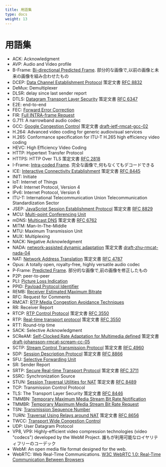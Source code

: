 ```yaml
---
title: 用語集
type: docs
weight: 13
---
```


# 用語集

* ACK: Acknowledgment
* AVP: Audio and Video profile
* B-Frame: [Bi-directional Predicted Frame](../06-media-communication/#フレーム間の種類). 部分的な画像で,以前の画像と未来の画像を組み合わせたもの
* DCEP: [Data Channel Establishment Protocol](../07-data-communication/#dcep) 策定文書 [RFC 8832](https://datatracker.ietf.org/doc/html/rfc8832)
* DeMux: Demultiplexer
* DLSR: delay since last sender report
* DTLS: [Datagram Transport Layer Security](../04-securing/#dtls) 策定文書 [RFC 6347](https://datatracker.ietf.org/doc/html/rfc6347)
* E2E: end-to-end
* FEC: [Forward Error Correction](../06-media-communication/#前方誤り訂正-forward-error-correction)
* FIR: [Full INTRA-frame Request](../06-media-communication/#full-intra-frame-request-firとpicture-loss-indication-pli)
* G.711: A narrowband audio codec
* GCC: [Google Congestion Control](../06-media-communication/#google輻輳制御gcc) 策定文書 [draft-ietf-rmcat-gcc-02](https://datatracker.ietf.org/doc/html/draft-ietf-rmcat-gcc-02)
* H.264: Advanced video coding for generic audiovisual services
* H.265: Conformance specification for ITU-T H.265 high efficiency video coding
* HEVC: High Efficiency Video Coding
* HTTP: Hypertext Transfer Protocol
* HTTPS: HTTP Over TLS 策定文書 [RFC 2818](https://datatracker.ietf.org/doc/html/rfc2818)
* I-Frame: [Intra-coded Frame](../06-media-communication/#フレーム間の種類). 完全な画像で,何もなくてもデコードできる
* ICE: [Interactive Connectivity Establishment](../03-connecting/#ice) 策定文書 [RFC 8445](https://datatracker.ietf.org/doc/html/rfc8445)
* INIT: Initiate
* IoT: Internet of Things
* IPv4: Internet Protocol, Version 4
* IPv6: Internet Protocol, Version 6
* ITU-T: International Telecommunication Union Telecommunication Standardization Sector
* JSEP: [JavaScript Session Establishment Protocol](../02-signaling/#session-description-protocol-sdpとは) 策定文書 [RFC 8829](https://datatracker.ietf.org/doc/html/rfc8829)
* MCU: [Multi-point Conferencing Unit](../08-applied-webrtc/#mcu)
* mDNS: [Multicast DNS](../03-connecting/#mdns) 策定文書 [RFC 6762](https://datatracker.ietf.org/doc/html/rfc6762)
* MITM: Man-In-The-Middle
* MTU: Maximum Transmission Unit
* MUX: Multiplexing
* NACK: Negative Acknowledgment
* NADA: [network-assisted dynamic adaptation](../06-media-communication/#帯域幅の推定の代替案) 策定文書 [draft-zhu-rmcat-nada-04](https://tools.ietf.org/html/draft-zhu-rmcat-nada-04)
* NAT: [Network Address Translation](../03-connecting/#natマッピング) 策定文書 [RFC 4787](https://datatracker.ietf.org/doc/html/rfc4787)
* Opus: A totally open, royalty-free, highly versatile audio codec
* P-Frame: [Predicted Frame](../06-media-communication/#フレーム間の種類). 部分的な画像で,前の画像を修正したもの
* P2P: peer-to-peer
* PLI: [Picture Loss Indication](../06-media-communication/#full-intra-frame-request-firとpicture-loss-indication-pli)
* PPID: [Payload Protocol Identifier](../07-data-communication/#ペイロードプロトコル識別子)
* REMB: [Receiver Estimated Maximum Bitrate](../06-media-communication/#tmmbr-tmmbn-remb)
* RFC: Request for Comments
* RMCAT: [RTP Media Congestion Avoidance Techniques](../06-media-communication/#帯域幅の推定値の生成)
* RR: Receiver Report
* RTCP: [RTP Control Protocol](../10-history-of-webrtc/#rtp) 策定文書 [RFC 3550](https://datatracker.ietf.org/doc/html/rfc3550)
* RTP: [Real-time transport protocol](../10-history-of-webrtc/#rtp) 策定文書 [RFC 3550](https://datatracker.ietf.org/doc/html/rfc3550)
* RTT: Round-trip time
* SACK: Selective Acknowledgment
* SCReAM: [Self-Clocked Rate Adaptation for Multimedia defined](../06-media-communication/#帯域幅の推定の代替案) 策定文書 [draft-johansson-rmcat-scream-cc-05](https://tools.ietf.org/html/draft-johansson-rmcat-scream-cc-05)
* SCTP: [Stream Control Transmission Protocol](../07-data-communication/#sctp) 策定文書 [RFC 4960](https://datatracker.ietf.org/doc/html/rfc4960)
* SDP: [Session Description Protocol](../02-signaling/#session-description-protocol-sdpとは) 策定文書 [RFC 8866](https://datatracker.ietf.org/doc/html/rfc8866)
* SFU: [Selective Forwarding Unit](../08-applied-webrtc/#選択的フォワーディングユニット-selective-forwarding-unit)
* SR: Sender Report
* SRTP: [Secure Real-time Transport Protocol](../04-securing/#srtp) 策定文書 [RFC 3711](https://datatracker.ietf.org/doc/html/rfc3711)
* SSRC: Synchronization Source
* STUN: [Session Traversal Utilities for NAT](../03-connecting/#stun) 策定文書 [RFC 8489](https://datatracker.ietf.org/doc/html/rfc8489)
* TCP: Transmission Control Protocol
* TLS: The Transport Layer Security 策定文書 [RFC 8446](https://datatracker.ietf.org/doc/html/rfc8446)
* TMMBN: [Temporary Maximum Media Stream Bit Rate Notification](../06-media-communication/#tmmbr-tmmbn-remb)
* TMMBR: [Temporary Maximum Media Stream Bit Rate Request](../06-media-communication/#tmmbr-tmmbn-remb)
* TSN: [Transmission Sequence Number](../07-data-communication/#トランスミッションシーケンス番号)
* TURN: [Traversal Using Relays around NAT](../03-connecting/#turn) 策定文書 [RFC 8656](https://datatracker.ietf.org/doc/html/rfc8656)
* TWCC: [Transport Wide Congestion Control](../06-media-communication/#トランスポートワイド輻輳制御-transport-wide-congestion-control)
* UDP: User Datagram Protocol
* VP8, VP9: Highly-efficient video compression technologies (video "codecs") developed by the WebM Project. 誰もが利用可能なロイヤリティフリーのコーデック
* WebM: An open media file format designed for the web.
* WebRTC: Web Real-Time Communications. [W3C WebRTC 1.0: Real-Time Communication Between Browsers](https://www.w3.org/TR/webrtc/)
